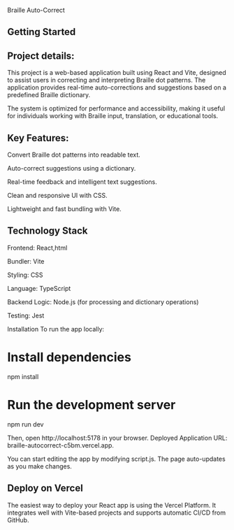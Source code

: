 Braille Auto-Correct

## Getting Started

 ## Project details:

   This project is a web-based application built using React and Vite, designed to assist users in correcting and interpreting Braille dot patterns. The application provides real-time auto-corrections and suggestions based on a predefined Braille dictionary.

The system is optimized for performance and accessibility, making it useful for individuals working with Braille input, translation, or educational tools.

## Key Features:

Convert Braille dot patterns into readable text.

Auto-correct suggestions using a dictionary.

Real-time feedback and intelligent text suggestions.

Clean and responsive UI with CSS.

Lightweight and fast bundling with Vite.

## Technology Stack

Frontend: React,html

Bundler: Vite

Styling: CSS

Language: TypeScript

Backend Logic: Node.js (for processing and dictionary operations)

Testing: Jest

 Installation
To run the app locally:

# Install dependencies

npm install

# Run the development server

npm run dev

Then, open http://localhost:5178 in your browser.
Deployed Application URL: braille-autocorrect-c5bm.vercel.app.

You can start editing the app by modifying script.js. The page auto-updates as you make changes.

## Deploy on Vercel
The easiest way to deploy your React app is using the Vercel Platform. It integrates well with Vite-based projects and supports automatic CI/CD from GitHub.
